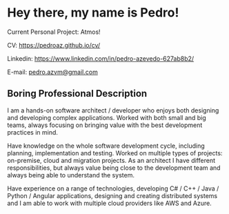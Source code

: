 # Hey there, my name is Pedro!

Current Personal Project: Atmos!

CV: https://pedroaz.github.io/cv/

Linkedin: https://www.linkedin.com/in/pedro-azevedo-627ab8b2/

E-mail: pedro.azvm@gmail.com

## Boring Professional Description

I am a hands-on software architect / developer who enjoys both designing and developing complex applications. Worked with both small and big teams, always focusing on bringing value with the best development practices in mind.

Have knowledge on the whole software development cycle, including planning, implementation and testing. Worked on multiple types of projects: on-premise, cloud and migration projects. As an architect I have different responsibilities, but always value being close to the development team and always being able to understand the system.

Have experience on a range of technologies, developing C# / C++ / Java / Python / Angular applications, designing and creating distributed systems and I am able to work with multiple cloud providers like AWS and Azure.






<!--
**pedroaz/pedroaz** is a ✨ _special_ ✨ repository because its `README.md` (this file) appears on your GitHub profile.

Here are some ideas to get you started:

- 🔭 I’m currently working on ...
- 🌱 I’m currently learning ...
- 👯 I’m looking to collaborate on ...
- 🤔 I’m looking for help with ...
- 💬 Ask me about ...
- 📫 How to reach me: ...
- 😄 Pronouns: ...
- ⚡ Fun fact: ...
-->
